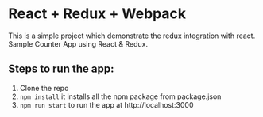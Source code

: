 # React + Redux + Webpack

This is a simple project which demonstrate the redux integration with react.
Sample Counter App using React & Redux.

## Steps to run the app:

1) Clone the repo 
2) `npm install` it installs all the npm package from package.json
3) `npm run start` to run the app at http://localhost:3000